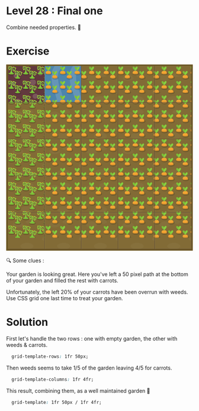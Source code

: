 # Level 28 : Final one

Combine needed properties. :eyes:

# Exercise

![level 28](./level28.png)

:mag: Some clues : 

Your garden is looking great. Here you've left a 50 pixel path at the bottom of your garden and filled the rest with carrots.

Unfortunately, the left 20% of your carrots have been overrun with weeds. Use CSS grid one last time to treat your garden.

# Solution

First let's handle the two rows : one with empty garden, the other with weeds & carrots.

```css
  grid-template-rows: 1fr 50px;
```

Then weeds seems to take 1/5 of the garden leaving 4/5 for carrots.

```css
  grid-template-columns: 1fr 4fr;
```

This result, combining them, as a well maintained garden :rocket:

```css
  grid-template: 1fr 50px / 1fr 4fr;
```
